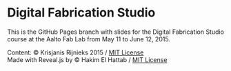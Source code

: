 # Digital Fabrication Studio
This is the GitHub Pages branch with slides for the Digital Fabrication Studio course at the Aalto Fab Lab from May 11 to June 12, 2015.

Content: &copy; Krisjanis Rijnieks 2015 / [MIT License](LICENSE)  
Made with Reveal.js by &copy; Hakim El Hattab / [MIT License](reveal.js/LICENSE)